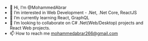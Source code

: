 - 👋 Hi, I’m @MohammedAbrar
- 👀 I’m interested in Web Development - .Net, .Net Core, ReactJS
- 🌱 I’m currently learning React, GraphQL
- 💞️ I’m looking to collaborate on C# .Net(Web/Desktop) projects and React Web projects.
- 📫 How to reach me mohammedabrar266@gmail.com

<!---
MohammedAbrar/MohammedAbrar is a ✨ special ✨ repository because its `README.md` (this file) appears on your GitHub profile.
You can click the Preview link to take a look at your changes.
--->
